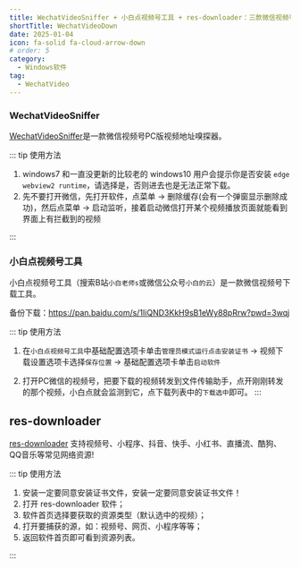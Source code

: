 ```yaml
---
title: WechatVideoSniffer + 小白点视频号工具 + res-downloader：三款微信视频号下载工具
shortTitle: WechatVideoDown
date: 2025-01-04
icon: fa-solid fa-cloud-arrow-down
# order: 5
category:
  - Windows软件
tag:
  - WechatVideo
---
```



### WechatVideoSniffer

[WechatVideoSniffer](https://github.com/kanadeblisst00/WechatVideoSniffer)是一款微信视频号PC版视频地址嗅探器。

::: tip 使用方法

1. windows7 和一直没更新的比较老的 windows10 用户会提示你是否安装 `edge webview2 runtime`，请选择是，否则进去也是无法正常下载。
2. 先不要打开微信，先打开软件，点菜单 -> 删除缓存(会有一个弹窗显示删除成功)，然后点菜单 -> 启动监听，接着启动微信打开某个视频播放页面就能看到界面上有拦截到的视频

:::

### 小白点视频号工具

小白点视频号工具（搜索B站`小白老师s`或微信公众号`小白的云`）是一款微信视频号下载工具。

备份下载：<https://pan.baidu.com/s/1IiQND3KkH9sB1eWy88pRrw?pwd=3wqj>

::: tip 使用方法

1. 在`小白点视频号工具`中基础配置选项卡单击`管理员模式运行点击安装证书` -> 视频下载设置选项卡选择`保存位置` -> 基础配置选项卡单击`启动软件`
 
2. 打开PC微信的视频号，把要下载的视频转发到文件传输助手，点开刚刚转发的那个视频，小白点就会监测到它，点下载列表中的`下载选中`即可。
:::

## res-downloader

[res-downloader](https://github.com/putyy/res-downloader) 支持视频号、小程序、抖音、快手、小红书、直播流、酷狗、QQ音乐等常见网络资源!

::: tip 使用方法

1. 安装一定要同意安装证书文件，安装一定要同意安装证书文件！
2. 打开 res-downloader 软件；
3. 软件首页选择要获取的资源类型（默认选中的视频）；
4. 打开要捕获的源，如：视频号、网页、小程序等等；
5. 返回软件首页即可看到资源列表。

:::